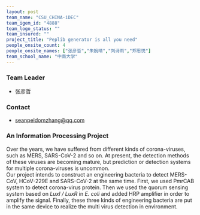 ```yaml
---
layout: post
team_name: "CSU_CHINA-iDEC"
team_igem_id: "4888"
team_logo_status: ""
team_insured: ""
project_title: "Peplib generator is all you need"
people_onsite_count: 4
people_onsite_names: ["张彦哲","朱婉晴","刘诗雨","郑思悦"]
team_school_name: "中南大学"
---
```



### Team Leader
* 张彦哲

### Contact
* seanpeldomzhang@qq.com

### An Information Processing Project

Over the years, we have suffered from different kinds of corona-viruses, such as MERS, SARS-CoV-2 and so on. At present, the detection methods of these viruses are becoming mature, but prediction or detection systems for multiple corona-viruses is uncommon.  
Our project intends to construct an engineering bacteria to detect MERS-CoV, HCoV-229E and SARS-CoV-2 at the same time. First, we used PmrCAB system to detect corona-virus protein. Then we used the  quorum sensing system based on *LuxI / LuxR* in *E. coli* and added HRP amplifier in order to amplify the signal. Finally, these three kinds of engineering bacteria are put in the same device to realize the multi virus detection in  environment.

